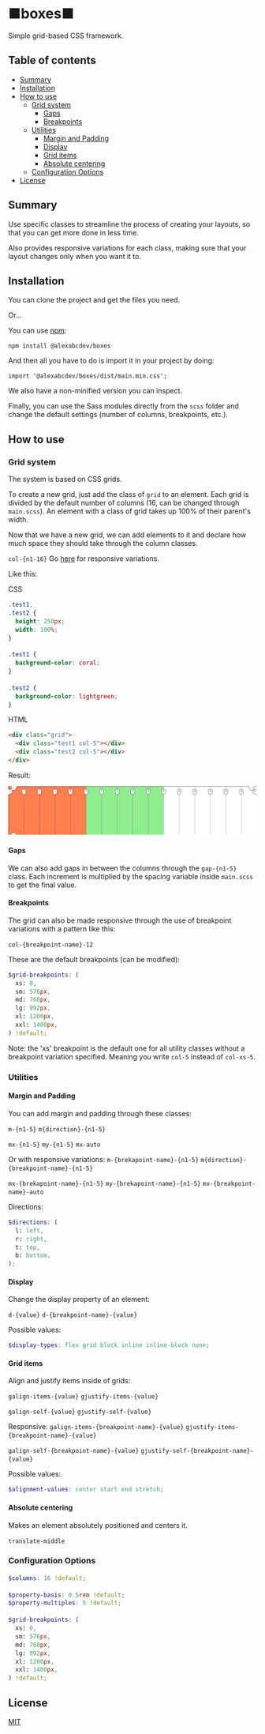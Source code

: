 # ■boxes■

Simple grid-based CSS framework.

## Table of contents

- [Summary](#summary)
- [Installation](#installation)
- [How to use](#how-to-use)
  - [Grid system](#grid-system)
    - [Gaps](#gaps)
    - [Breakpoints](#breakpoints)
  - [Utilities](#utilities)
    - [Margin and Padding](#margin-and-padding)
    - [Display](#display)
    - [Grid items](#grid-items)
    - [Absolute centering](#absolute-centering)
  - [Configuration Options](#configuration-options)
- [License](#license)

## Summary

Use specific classes to streamline the process of creating your layouts, so that you can get more done in less time.

Also provides responsive variations for each class, making sure that your layout changes only when you want it to.

## Installation

You can clone the project and get the files you need.

Or...

You can use [npm](https://www.npmjs.com/):

    npm install @alexabcdev/boxes

And then all you have to do is import it in your project by doing:

    import '@alexabcdev/boxes/dist/main.min.css';

We also have a non-minified version you can inspect.

Finally, you can use the Sass modules directly from the `scss` folder and change the default settings (number of columns, breakpoints, etc.).

## How to use

### Grid system

The system is based on CSS grids.

To create a new grid, just add the class of `grid` to an element. Each grid is divided by the default number of columns (16, can be changed through `main.scss`). An element with a class of grid takes up 100% of their parent's width.

Now that we have a new grid, we can add elements to it and declare how much space they should take through the column classes.

`col-{n1-16}`
Go [here](#Breakpoints) for responsive variations.

Like this:

CSS

```css
.test1,
.test2 {
  height: 250px;
  width: 100%;
}

.test1 {
  background-color: coral;
}

.test2 {
  background-color: lightgreen;
}
```

HTML

```html
<div class="grid">
  <div class="test1 col-5"></div>
  <div class="test2 col-5"></div>
</div>
```

Result:

![Demo](screenshot/grid-screen.png)

#### Gaps

We can also add gaps in between the columns through the `gap-{n1-5}` class. Each increment is multiplied by the spacing variable inside `main.scss` to get the final value.

#### Breakpoints

The grid can also be made responsive through the use of breakpoint variations with a pattern like this:

`col-{breakpoint-name}-12`

These are the default breakpoints (can be modified):

```scss
$grid-breakpoints: (
  xs: 0,
  sm: 576px,
  md: 768px,
  lg: 992px,
  xl: 1200px,
  xxl: 1400px,
) !default;
```

Note: the 'xs' breakpoint is the default one for all utility classes without a breakpoint variation specified. Meaning you write `col-5` instead of `col-xs-5`.

### Utilities

#### Margin and Padding

You can add margin and padding through these classes:

`m-{n1-5}`
`m{direction}-{n1-5}`

`mx-{n1-5}`
`my-{n1-5}`
`mx-auto`

Or with responsive variations:
`m-{brekapoint-name}-{n1-5}`
`m{direction}-{breakpoint-name}-{n1-5}`

`mx-{brekapoint-name}-{n1-5}`
`my-{brekapoint-name}-{n1-5}`
`mx-{breakpoint-name}-auto`

Directions:

```scss
$directions: (
  l: left,
  r: right,
  t: top,
  b: bottom,
);
```

#### Display

Change the display property of an element:

`d-{value}`
`d-{breakpoint-name}-{value}`

Possible values:

```scss
$display-types: flex grid block inline inline-block none;
```

#### Grid items

Align and justify items inside of grids:

`galign-items-{value}`
`gjustify-items-{value}`

`galign-self-{value}`
`gjustify-self-{value}`

Responsive:
`galign-items-{breakpoint-name}-{value}`
`gjustify-items-{breakpoint-name}-{value}`

`galign-self-{breakpoint-name}-{value}`
`gjustify-self-{breakpoint-name}-{value}`

Possible values:

```scss
$alignment-values: center start end stretch;
```

#### Absolute centering

Makes an element absolutely positioned and centers it.

`translate-middle`

### Configuration Options

```scss
$columns: 16 !default;

$property-basis: 0.5rem !default;
$property-multiples: 5 !default;

$grid-breakpoints: (
  xs: 0,
  sm: 576px,
  md: 768px,
  lg: 992px,
  xl: 1200px,
  xxl: 1400px,
) !default;
```

## License

[MIT](https://github.com/alessandrovinciabc/boxes/blob/main/LICENSE.MD)
